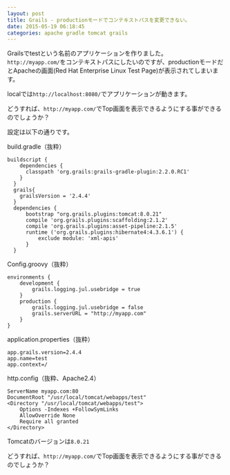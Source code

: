 ```yaml
---
layout: post
title: Grails - productionモードでコンテキストパスを変更できない。
date: 2015-05-19 06:18:45
categories: apache gradle tomcat grails
---
```

<!-- {% raw %} -->
<p>Grailsでtestという名前のアプリケーションを作りました。<br>
<code>http://myapp.com/</code>をコンテキストパスにしたいのですが、productionモードだとApacheの画面(Red Hat Enterprise Linux Test Page)が表示されてしまいます。</p>

<p>localでは<code>http://localhost:8080/</code>でアプリケーションが動きます。</p>

<p>どうすれば、<code>http://myapp.com/</code>でTop画面を表示できるようにする事ができるのでしょうか？</p>

<p>設定は以下の通りです。</p>

<p>build.gradle（抜粋）</p>

<pre><code>buildscript {
    dependencies {
      classpath 'org.grails:grails-gradle-plugin:2.2.0.RC1'
    }
  }
  grails{
    grailsVersion = '2.4.4'
  }
  dependencies {
      bootstrap "org.grails.plugins:tomcat:8.0.21"
      compile 'org.grails.plugins:scaffolding:2.1.2'
      compile 'org.grails.plugins:asset-pipeline:2.1.5'
      runtime ('org.grails.plugins:hibernate4:4.3.6.1') {
          exclude module: 'xml-apis'
      }
  }
</code></pre>

<p>Config.groovy（抜粋）</p>

<pre><code>environments {
    development {
        grails.logging.jul.usebridge = true
    }
    production {
        grails.logging.jul.usebridge = false
        grails.serverURL = "http://myapp.com"
    }
}
</code></pre>

<p>application.properties（抜粋）</p>

<pre><code>app.grails.version=2.4.4
app.name=test
app.context=/
</code></pre>

<p>http.config（抜粋、Apache2.4）</p>

<pre><code>ServerName myapp.com:80
DocumentRoot "/usr/local/tomcat/webapps/test"
&lt;Directory "/usr/local/tomcat/webapps/test"&gt;
    Options -Indexes +FollowSymLinks
    AllowOverride None
    Require all granted
&lt;/Directory&gt;
</code></pre>

<p>Tomcatのバージョンは<code>8.0.21</code></p>

<p>どうすれば、<code>http://myapp.com/</code>でTop画面を表示できるようにする事ができるのでしょうか？</p>
<!-- {% endraw %} -->
